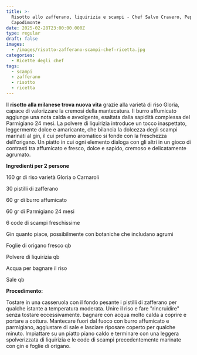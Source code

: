 ```yaml
---
title: >-
  Risotto allo zafferano, liquirizia e scampi - Chef Salvo Cravero, Pepe Nero a
  Capodimonte
date: 2025-02-28T23:00:00.000Z
type: regular
draft: false
images:
  - /images/risotto-zafferano-scampi-chef-ricetta.jpg
categories:
  - Ricette degli chef
tags:
  - scampi
  - zafferano
  - risotto
  - ricetta
---
```


Il **risotto alla milanese trova nuova vita** grazie alla varietà di riso Gloria, capace di valorizzare la cremosi della mantecatura. Il burro affumicato aggiunge una nota calda e avvolgente, esaltata dalla sapidità complessa del Parmigiano 24 mesi. La polvere di liquirizia introduce un tocco inaspettato, leggermente dolce e amaricante, che bilancia la dolcezza degli scampi marinati al gin, il cui profumo aromatico si fonde con la freschezza dell'origano. Un piatto in cui ogni elemento dialoga con gli altri in un gioco di contrasti tra affumicato e fresco, dolce e sapido, cremoso e delicatamente agrumato.

**Ingredienti per 2 persone**

160 gr di riso varietà Gloria o Carnaroli

30 pistilli di zafferano

60 gr di burro affumicato

60 gr di Parmigiano 24 mesi

6 code di scampi freschissime

Gin quanto piace, possibilmente con botaniche che includano agrumi

Foglie di origano fresco qb

Polvere di liquirizia qb

Acqua per bagnare il riso

Sale qb

**Procedimento:**

Tostare in una casseruola con il fondo pesante i pistilli di zafferano per qualche istante a temperatura moderata. Unire il riso e fare "rincruidire" senza tostare eccessivamente. bagnare con acqua molto calda a coprire e portare a cottura. Mantecare fuori dal fuoco con burro affumicato e parmigiano, aggiustare di sale e lasciare riposare coperto per qualche minuto. Impiattare su un piatto piano caldo e terminare con una leggera spolverizzata di liquirizia e le code di scampi precedentemente marinate con gin e foglie di origano.
